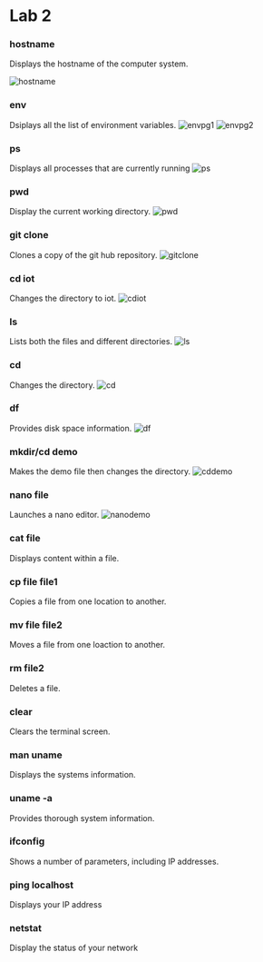 # Lab 2
### hostname
Displays the hostname of the computer system.

![hostname](https://github.com/andrewec0/EE-322/assets/117099928/59477149-c2c4-4f96-827a-04f168aca486)
### env
Dsiplays all the list of environment variables.
![envpg1](https://github.com/andrewec0/EE-322/assets/117099928/2723e85d-6a2e-48d0-a2c1-27bf925ff2aa)
![envpg2](https://github.com/andrewec0/EE-322/assets/117099928/3046ea5e-a2f5-4f67-bf02-7a809aad6a35)
### ps
Displays all processes that are currently running
![ps](https://github.com/andrewec0/EE-322/assets/117099928/04e54f91-d1dd-4f88-b3c5-5c8dcd709ddb)
### pwd
Display the current working directory.
![pwd](https://github.com/andrewec0/EE-322/assets/117099928/cfb40c85-908e-4113-a718-934157eec836)
### git clone
Clones a copy of the git hub repository.
![gitclone](https://github.com/andrewec0/EE-322/assets/117099928/549c3d6c-bfaa-4281-8cc8-91085c69386a)
### cd iot
Changes the directory to iot.
![cdiot](https://github.com/andrewec0/EE-322/assets/117099928/022d6f4f-549c-4e96-8733-7494e8a40822)
### ls
Lists both the files and different directories.
![ls](https://github.com/andrewec0/EE-322/assets/117099928/1b5fb45c-1797-44f6-a175-dba84034fea7)
### cd
Changes the directory.
![cd](https://github.com/andrewec0/EE-322/assets/117099928/d99b9bda-0543-4b24-b85b-6395bcd80ade)
### df
Provides disk space information.
![df](https://github.com/andrewec0/EE-322/assets/117099928/641be1e4-70aa-4e24-bfcb-b27370ac4301)
### mkdir/cd demo
Makes the demo file then changes the directory.
![cddemo](https://github.com/andrewec0/EE-322/assets/117099928/5379880c-a58f-4f4d-aecc-9380e3683d94)
### nano file
Launches a nano editor.
![nanodemo](https://github.com/andrewec0/EE-322/assets/117099928/6b1a9514-b75b-4175-a814-65ea8ed3a645)
### cat file
Displays content within a file.
### cp file file1
Copies a file from one location to another.
### mv file file2
Moves a file from one loaction to another.
### rm file2
Deletes a file.
### clear
Clears the terminal screen.
### man uname
Displays the systems information.
### uname -a
Provides thorough system information.
### ifconfig
Shows a number of parameters, including IP addresses.
### ping localhost
Displays your IP address
### netstat
Display the status of your network
